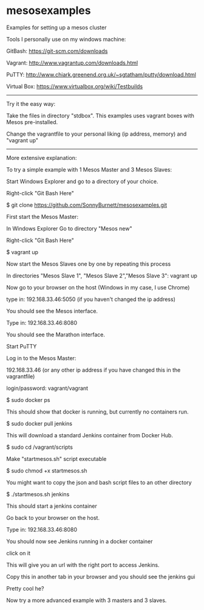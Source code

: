 # mesosexamples
Examples for setting up a mesos cluster

Tools I personally use on my windows machine:

GitBash: https://git-scm.com/downloads 

Vagrant: http://www.vagrantup.com/downloads.html 

PuTTY: http://www.chiark.greenend.org.uk/~sgtatham/putty/download.html 

Virtual Box: https://www.virtualbox.org/wiki/Testbuilds

*********************************************************************

Try it the easy way:

Take the files in directory "stdbox". This examples uses vagrant boxes with Mesos pre-installed.

Change the vagrantfile to your personal liking (ip address, memory) and "vagrant up"

*********************************************************************

More extensive explanation:


To try a simple example with 1 Mesos Master and 3 Mesos Slaves:

Start Windows Explorer and go to a directory of your choice.

Right-click "Git Bash Here"

$ git clone https://github.com/SonnyBurnett/mesosexamples.git 

First start the Mesos Master:

In Windows Explorer Go to directory "Mesos new"

Right-click "Git Bash Here"

$ vagrant up

Now start the Mesos Slaves one by one by repeating this process

In directories "Mesos Slave 1", "Mesos Slave 2","Mesos Slave 3": vagrant up

Now go to your browser on the host (Windows in my case, I use Chrome)

type in: 192.168.33.46:5050 (if you haven't changed the ip address)

You should see the Mesos interface.

Type in: 192.168.33.46:8080

You should see the Marathon interface.

Start PuTTY

Log in to the Mesos Master:

192.168.33.46 (or any other ip address if you have changed this in the vagrantfile)

login/password: vagrant/vagrant

$ sudo docker ps

This should show that docker is running, but currently no containers run.

$ sudo docker pull jenkins

This will download a standard Jenkins container from Docker Hub.

$ sudo cd /vagrant/scripts

Make "startmesos.sh" script executable

$ sudo chmod +x startmesos.sh

You might want to copy the json and bash script files to an other directory

$ ./startmesos.sh jenkins

This should start a jenkins container 

Go back to your browser on the host.

Type in: 192.168.33.46:8080

You should now see Jenkins running in a docker container

click on it

This will give you an url with the right port to access Jenkins.

Copy this in another tab in your browser and you should see the jenkins gui

Pretty cool he?

Now try a more advanced example with 3 masters and 3 slaves.
